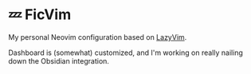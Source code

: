 # 💤 FicVim

My personal Neovim configuration based on [LazyVim](https://github.com/LazyVim/LazyVim).

Dashboard is (somewhat) customized, and I'm working on really nailing down the Obsidian integration.
